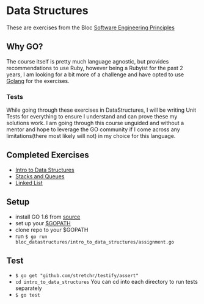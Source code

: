 # Data Structures

These are exercises from the Bloc [Software Engineering Principles](https://www.bloc.io/software-engineering-track)

## Why GO?

The course itself is pretty much language agnostic, but provides recommendations to use Ruby, however being a Rubyist for the past 2 years, I am looking for a bit more of a challenge and have opted to use [Golang](https://golang.org/) for the exercises. 

### Tests

While going through these exercises in DataStructures, I will be writing Unit Tests for everything to ensure I understand and can prove these my solutions work. I am going through this course unguided and without a mentor and hope to leverage the GO community if I come across any limitations(there most likely will not) in my choice for this language.

## Completed Exercises
- [Intro to Data Structures](https://github.com/bdougie/bloc-data-structures/tree/master/intro_to_data_structures)
- [Stacks and Queues](https://github.com/bdougie/bloc-data-structures/tree/master/stacks_and_queues)
- [Linked List](https://github.com/bdougie/bloc-data-structures/tree/master/linked_lists)

## Setup

- install GO 1.6 from [source](https://golang.org/dl/)
- set up your [$GOPATH](https://www.kajabinext.com/marketplace/courses/1222)
- clone repo to your $GOPATH
- run `$ go run bloc_datastructures/intro_to_data_structures/assignment.go`

## Test

- `$ go get "github.com/stretchr/testify/assert"`
- `cd intro_to_data_structures` You can cd into each directory to run
tests separately
- `$ go test`
